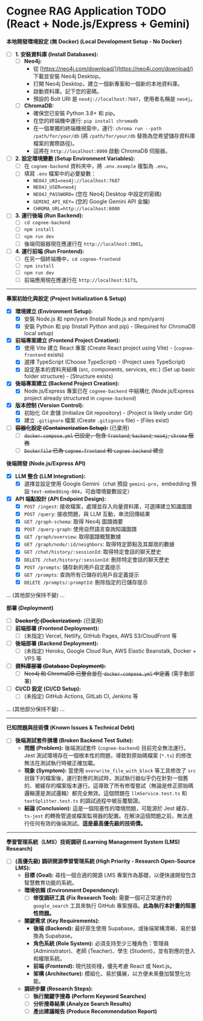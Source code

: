# Cognee RAG Application TODO (React + Node.js/Express + Gemini)

**本地開發環境設定 (無 Docker) (Local Development Setup - No Docker)**

*   [ ] **1. 安裝資料庫 (Install Databases):**
    *   [ ] **Neo4j:**
        *   從 [https://neo4j.com/download/](https://neo4j.com/download/) 下載並安裝 Neo4j Desktop。
        *   打開 Neo4j Desktop，建立一個新專案和一個新的本地資料庫。
        *   啟動資料庫。記下您的密碼。
        *   預設的 Bolt URI 是 `neo4j://localhost:7687`，使用者名稱是 `neo4j`。
    *   [ ] **ChromaDB:**
        *   確保您已安裝 Python 3.8+ 和 pip。
        *   在您的終端機中運行: `pip install chromadb`
        *   在一個單獨的終端機視窗中，運行: `chroma run --path /path/for/your/db` (將 `/path/for/your/db` 替換為您希望儲存資料庫檔案的實際路徑)。
        *   這將在 `http://localhost:8000` 啟動 ChromaDB 伺服器。
*   [ ] **2. 設定環境變數 (Setup Environment Variables):**
    *   [ ] 在 `cognee-backend` 資料夾中，將 `.env.example` 複製為 `.env`。
    *   [ ] 填寫 `.env` 檔案中的必要變數：
        *   `NEO4J_URI=neo4j://localhost:7687`
        *   `NEO4J_USER=neo4j`
        *   `NEO4J_PASSWORD=` (您在 Neo4j Desktop 中設定的密碼)
        *   `GEMINI_API_KEY=` (您的 Google Gemini API 金鑰)
        *   `CHROMA_URL=http://localhost:8000`
*   [ ] **3. 運行後端 (Run Backend):**
    *   [ ] `cd cognee-backend`
    *   [ ] `npm install`
    *   [ ] `npm run dev`
    *   [ ] 後端伺服器現在應運行在 `http://localhost:3001`。
*   [ ] **4. 運行前端 (Run Frontend):**
    *   [ ] 在另一個終端機中，`cd cognee-frontend`
    *   [ ] `npm install`
    *   [ ] `npm run dev`
    *   [ ] 前端應用現在應運行在 `http://localhost:5173`。

---

**專案初始化與設定 (Project Initialization & Setup)**

*   [x] **環境建立 (Environment Setup):**
    *   [x] 安裝 Node.js 和 npm/yarn (Install Node.js and npm/yarn)
    *   [x] 安裝 Python 和 pip (Install Python and pip) - (Required for ChromaDB local setup)
*   [x] **前端專案建立 (Frontend Project Creation):**
    *   [x] 使用 Vite 建立 React 專案 (Create React project using Vite) - (`cognee-frontend` exists)
    *   [x] 選擇 TypeScript (Choose TypeScript) - (Project uses TypeScript)
    *   [x] 設定基本的資料夾結構 (src, components, services, etc.) (Set up basic folder structure) - (Structure exists)
*   [x] **後端專案建立 (Backend Project Creation):**
    *   [x] Node.js/Express 專案已在 `cognee-backend` 中結構化 (Node.js/Express project already structured in `cognee-backend`)
*   [x] **版本控制 (Version Control):**
    *   [x] 初始化 Git 倉儲 (Initialize Git repository) - (Project is likely under Git)
    *   [x] 建立 `.gitignore` 檔案 (Create `.gitignore` file) - (Files exist)
*   [ ] ~~**容器化設定 (Containerization Setup):**~~ (已棄用)
    *   [ ] ~~`docker-compose.yml` 已設定，包含 `frontend`, `backend`, `neo4j`, `chroma` 服務~~
    *   [ ] ~~`Dockerfile` 已為 `cognee-frontend` 和 `cognee-backend` 建立~~

**後端開發 (Node.js/Express API)**

*   [x] **LLM 整合 (LLM Integration):**
    *   [x] 選擇並設定使用 Google Gemini（chat 預設 `gemini-pro`，embedding 預設 `text-embedding-004`，可由環境變數設定）
*   [x] **API 端點設計 (API Endpoint Design):**
    *   [x] `POST /ingest`: 接收檔案，處理並存入向量資料庫，可選擇建立知識圖譜
    *   [x] `POST /query`: 接收問題，與 LLM 互動，串流回傳結果
    *   [x] `GET /graph-schema`: 取得 Neo4j 圖譜摘要
    *   [x] `POST /query-graph`: 使用自然語言查詢知識圖譜
    *   [x] `GET /graph/overview`: 取得圖譜概覽數據
    *   [x] `GET /graph/node/:id/neighbors`: 取得特定節點及其鄰居的數據
    *   [x] `GET /chat/history/:sessionId`: 取得特定會話的聊天歷史
    *   [x] `DELETE /chat/history/:sessionId`: 刪除特定會話的聊天歷史
    *   [x] `POST /prompts`: 儲存新的用戶自定義提示
    *   [x] `GET /prompts`: 查詢所有已儲存的用戶自定義提示
    *   [x] `DELETE /prompts/:promptId`: 刪除指定的已儲存提示

... (其他部分保持不變) ...

**部署 (Deployment)**

*   [ ] ~~**Docker化 (Dockerization):**~~ (已棄用)
*   [ ] **前端部署 (Frontend Deployment):**
    *   [ ] (未指定) Vercel, Netlify, GitHub Pages, AWS S3/CloudFront 等
*   [ ] **後端部署 (Backend Deployment):**
    *   [ ] (未指定) Heroku, Google Cloud Run, AWS Elastic Beanstalk, Docker + VPS 等
*   [ ] ~~**資料庫部署 (Database Deployment):**~~
    *   [ ] ~~Neo4j 和 ChromaDB 已整合並在 `docker-compose.yml` 中定義~~ (需手動部署)
*   [ ] **CI/CD 設定 (CI/CD Setup):**
    *   [ ] (未指定) GitHub Actions, GitLab CI, Jenkins 等

... (其他部分保持不變) ...

---
**已知問題與技術債 (Known Issues & Technical Debt)**

*   [ ] **後端測試套件損壞 (Broken Backend Test Suite):**
    *   **問題 (Problem):** 後端測試套件 (`cognee-backend`) 目前完全無法運行。Jest 測試環境存在一個根本性的問題，導致對原始碼檔案 (`*.ts`) 的修改無法在測試執行時被正確加載。
    *   **現象 (Symptom):** 當使用 `overwrite_file_with_block` 等工具修改了 `src` 目錄下的檔案後，運行對應的測試時，測試執行器似乎仍在針對一個舊的、被緩存的檔案版本運行。這導致了所有修復嘗試（無論是修正原始碼邏輯還是測試邏輯）都完全無效。這個問題在 `llmService.test.ts` 和 `textSplitter.test.ts` 的調試過程中被反覆驗證。
    *   **結論 (Conclusion):** 這是一個阻塞性的環境問題，可能源於 Jest 緩存、`ts-jest` 的轉換管道或檔案監視器的配置。在解決這個問題之前，無法進行任何有效的後端測試。**這是最高優先級的技術債。**

---

**學習管理系統（LMS）技術調研 (Learning Management System (LMS) Research)**

*   [ ] **(高優先級) 調研開源學習管理系統 (High Priority - Research Open-Source LMS):**
    *   **目標 (Goal):** 尋找一個合適的開源 LMS 專案作為基礎，以便快速開發包含智慧教育功能的系統。
    *   **環境依賴 (Environment Dependency):**
        *   [ ] **修復調研工具 (Fix Research Tool):** 需要一個可正常運作的 `google_search` 工具來執行 GitHub 專案搜尋。**此為執行本計畫的阻塞性問題。**
    *   **關鍵需求 (Key Requirements):**
        *   **後端 (Backend):** 最好原生使用 Supabase，或後端架構清晰、易於替換為 Supabase。
        *   **角色系統 (Role System):** 必須支持至少三種角色：管理員 (Administrator)、老師 (Teacher)、學生 (Student)，並有對應的登入和權限系統。
        *   **前端 (Frontend):** 現代技術棧，優先考慮 React 或 Next.js。
        *   **架構 (Architecture):** 模組化、易於擴展，以方便未來疊加智慧化功能。
    *   **調研步驟 (Research Steps):**
        *   [ ] **執行關鍵字搜尋 (Perform Keyword Searches)**
        *   [ ] **分析搜尋結果 (Analyze Search Results)**
        *   [ ] **產出建議報告 (Produce Recommendation Report)**
